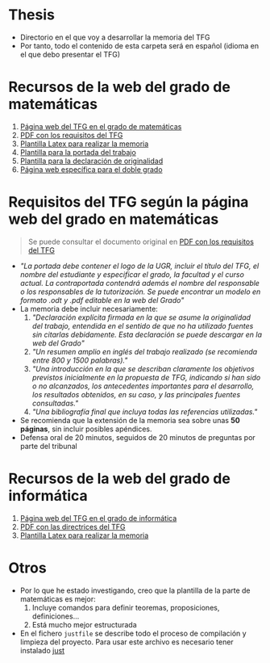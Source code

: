 # Thesis

- Directorio en el que voy a desarrollar la memoria del TFG
- Por tanto, todo el contenido de esta carpeta será en español (idioma en el que debo presentar el TFG)

# Recursos de la web del grado de matemáticas

1. [Página web del TFG en el grado de matemáticas](https://grados.ugr.es/matematicas/pages/infoacademica/trabajofingrado)
2. [PDF con los requisitos del TFG](https://grados.ugr.es/matematicas/pages/infoacademica/tfg/requisitostfg/!)
3. [Plantilla Latex para realizar la memoria](https://github.com/latex-mat-ugr/Plantilla-TFG/archive/master.zip)
4. [Plantilla para la portada del trabajo](https://grados.ugr.es/matematicas/pages/infoacademica/tfg/portada_odt)
5. [Plantilla para la declaración de originalidad](https://grados.ugr.es/matematicas/pages/infoacademica/tfg/modelopresentacionTFG_odt)
6. [Página web específica para el doble grado](https://fciencias.ugr.es/estudios/titulos-de-grado/2-principal/3982-trabajos-de-fin-de-grado-en-ingenieria-informatica-y-matematicas-para-el-curso-2022-2023)

# Requisitos del TFG según la página web del grado en matemáticas

> Se puede consultar el documento original en [PDF con los requisitos del TFG](https://grados.ugr.es/matematicas/pages/infoacademica/tfg/requisitostfg/!)

- *"La portada debe contener el logo de la UGR, incluir el título del TFG, el nombre del estudiante y especificar el grado, la facultad y el curso actual. La contraportada contendrá además el nombre del responsable o los responsables de la tutorización. Se puede encontrar un modelo en formato .odt y .pdf editable en la web del Grado"*
- La memoria debe incluir necesariamente:
    1. *"Declaración explícita firmada en la que se asume la originalidad del trabajo, entendida en el sentido de que no ha utilizado fuentes sin citarlas debidamente. Esta declaración se puede descargar en la web del Grado"*
    2. *"Un resumen amplio en inglés del trabajo realizado (se recomienda entre 800 y 1500 palabras)."*
    3. *"Una introducción en la que se describan claramente los objetivos previstos inicialmente en la propuesta de TFG, indicando si han sido o no alcanzados, los antecedentes importantes para el desarrollo, los resultados obtenidos, en su caso, y las principales fuentes consultadas."*
    4. *"Una bibliografía final que incluya todas las referencias utilizadas."*
- Se recomienda que la extensión de la memoria sea sobre unas **50 páginas**, sin incluir posibles apéndices.
- Defensa oral de 20 minutos, seguidos de 20 minutos de preguntas por parte del tribunal

# Recursos de la web del grado de informática

1. [Página web del TFG en el grado de informática](https://grados.ugr.es/informatica/pages/infoacademica/tfggestion2)
2. [PDF con las directrices del TFG](https://grados.ugr.es/informatica/pages/infoacademica/tfg/directrices/directricestfg/!)
3. [Plantilla Latex para realizar la memoria](https://grados.ugr.es/informatica/pages/infoacademica/tfg/plantillas/plantilla_tfg_latex/!)

# Otros

- Por lo que he estado investigando, creo que la plantilla de la parte de matemáticas es mejor:
    1. Incluye comandos para definir teoremas, proposiciones, definiciones...
    2. Está mucho mejor estructurada
- En el fichero `justfile` se describe todo el proceso de compilación y limpieza del proyecto. Para usar este archivo es necesario tener instalado [just](https://github.com/casey/just)
